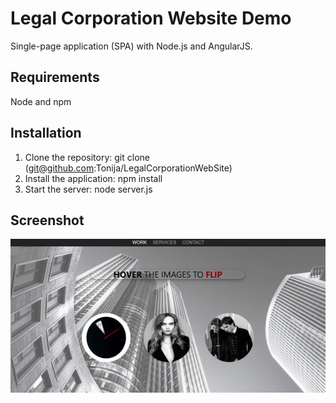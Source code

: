 # Legal Corporation Website Demo

Single-page application (SPA) with Node.js and AngularJS.

## Requirements

Node and npm

## Installation

1. Clone the repository: git clone (git@github.com:Tonija/LegalCorporationWebSite)
2. Install the application: npm install
3. Start the server: node server.js

## Screenshot

![alt Screenshot](https://raw.githubusercontent.com/Tonija/LegalCorporationWebSite/master/Screenshot.jpg)
